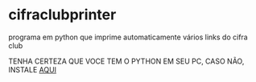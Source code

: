# cifraclubprinter
programa em python que imprime automaticamente vários links do cifra club

TENHA CERTEZA QUE VOCE TEM O PYTHON EM SEU PC, CASO NÃO, INSTALE [AQUI](https://www.python.org/downloads/)
